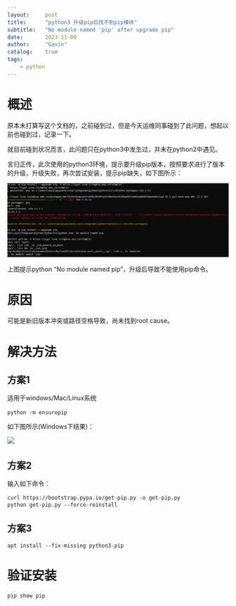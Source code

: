 ```yaml
---
layout:     post
title:      "python3 升级pip后找不到pip模块"
subtitle:   "No module named 'pip' after upgrade pip"
date:       2023-11-09
author:     "Gavin"
catalog:    true
tags:
    - python
---
```



# 概述



原本未打算写这个文档的，之前碰到过，但是今天运维同事碰到了此问题，想起以前也碰到过，记录一下。

就目前碰到状况而言，此问题只在python3中发生过，并未在python2中遇见。

言归正传，此次使用的python3环境，提示要升级pip版本，按照要求进行了版本的升级，升级失败，再次尝试安装，提示pip缺失，如下图所示：



<img class="shadow" src="/img/in-post/pip_module_error.png" width="1200">


上图提示python “No module named pip”，升级后导致不能使用pip命令。



# 原因



可能是新旧版本冲突或路径空格导致，尚未找到root cause。





# 解决方法



## 方案1



适用于windows/Mac/Linux系统

```python -m ensurepip```

如下图所示(Windows下结果)：



<img class="shadow" src="/img/in-post/pip_reinstall.png" width="1200">


## 方案2

输入如下命令：          

```text
curl https://bootstrap.pypa.io/get-pip.py -o get-pip.py
python get-pip.py --force-reinstall
```



## 方案3



```
apt install --fix-missing python3-pip
```





# 验证安装

```text
pip show pip
```
